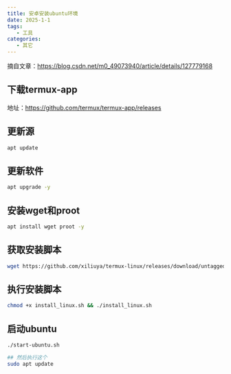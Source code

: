 ```yaml
---
title: 安卓安装ubuntu环境
date: 2025-1-1
tags:
   - 工具
categories:
   - 其它
---
```


摘自文章：https://blog.csdn.net/m0_49073940/article/details/127779168

## 下载termux-app
地址：https://github.com/termux/termux-app/releases

## 更新源
```sh
apt update
```

## 更新软件
```sh
apt upgrade -y
```

## 安装wget和proot
```sh
apt install wget proot -y
```

## 获取安装脚本
```sh
wget https://github.com/xiliuya/termux-linux/releases/download/untagged-d42e22a770f3c95aac45/install_linux.sh
```

## 执行安装脚本
```sh
chmod +x install_linux.sh && ./install_linux.sh
```

## 启动ubuntu
```sh
./start-ubuntu.sh

## 然后执行这个
sudo apt update
```